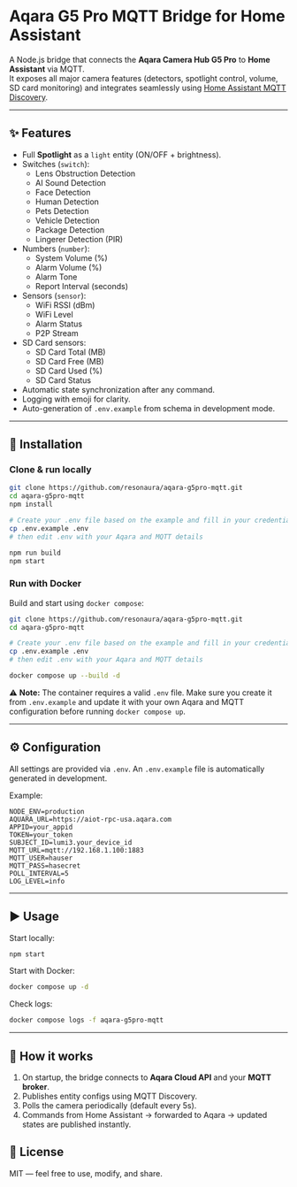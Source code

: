 # Aqara G5 Pro MQTT Bridge for Home Assistant

A Node.js bridge that connects the **Aqara Camera Hub G5 Pro** to **Home Assistant** via MQTT.  
It exposes all major camera features (detectors, spotlight control, volume, SD card monitoring) and integrates seamlessly using [Home Assistant MQTT Discovery](https://www.home-assistant.io/docs/mqtt/discovery/).

---

## ✨ Features

- Full **Spotlight** as a `light` entity (ON/OFF + brightness).
- Switches (`switch`):
  - Lens Obstruction Detection
  - AI Sound Detection
  - Face Detection
  - Human Detection
  - Pets Detection
  - Vehicle Detection
  - Package Detection
  - Lingerer Detection (PIR)
- Numbers (`number`):
  - System Volume (%)
  - Alarm Volume (%)
  - Alarm Tone
  - Report Interval (seconds)
- Sensors (`sensor`):
  - WiFi RSSI (dBm)
  - WiFi Level
  - Alarm Status
  - P2P Stream
- SD Card sensors:
  - SD Card Total (MB)
  - SD Card Free (MB)
  - SD Card Used (%)
  - SD Card Status
- Automatic state synchronization after any command.
- Logging with emoji for clarity.
- Auto-generation of `.env.example` from schema in development mode.

---

## 🚀 Installation

### Clone & run locally

```bash
git clone https://github.com/resonaura/aqara-g5pro-mqtt.git
cd aqara-g5pro-mqtt
npm install

# Create your .env file based on the example and fill in your credentials
cp .env.example .env
# then edit .env with your Aqara and MQTT details

npm run build
npm start
```

### Run with Docker

Build and start using `docker compose`:

```bash
git clone https://github.com/resonaura/aqara-g5pro-mqtt.git
cd aqara-g5pro-mqtt

# Create your .env file based on the example and fill in your credentials
cp .env.example .env
# then edit .env with your Aqara and MQTT details

docker compose up --build -d
```

⚠️ **Note:** The container requires a valid `.env` file. Make sure you create it from `.env.example` and update it with your own Aqara and MQTT configuration before running `docker compose up`.

---

## ⚙️ Configuration

All settings are provided via `.env`.
An `.env.example` file is automatically generated in development.

Example:

```env
NODE_ENV=production
AQUARA_URL=https://aiot-rpc-usa.aqara.com
APPID=your_appid
TOKEN=your_token
SUBJECT_ID=lumi3.your_device_id
MQTT_URL=mqtt://192.168.1.100:1883
MQTT_USER=hauser
MQTT_PASS=hasecret
POLL_INTERVAL=5
LOG_LEVEL=info
```

---

## ▶️ Usage

Start locally:

```bash
npm start
```

Start with Docker:

```bash
docker compose up -d
```

Check logs:

```bash
docker compose logs -f aqara-g5pro-mqtt
```

---

## 📡 How it works

1. On startup, the bridge connects to **Aqara Cloud API** and your **MQTT broker**.
2. Publishes entity configs using MQTT Discovery.
3. Polls the camera periodically (default every 5s).
4. Commands from Home Assistant → forwarded to Aqara → updated states are published instantly.

## 📜 License

MIT — feel free to use, modify, and share.
